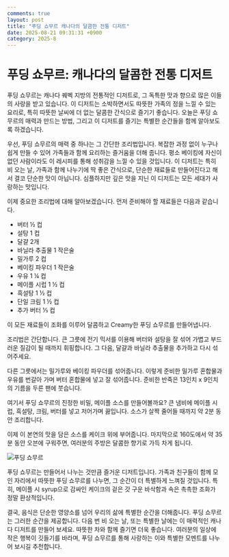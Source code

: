 ```yaml
---
comments: true
layout: post
title: "푸딩 쇼무르 캐나다의 달콤한 전통 디저트"
date: 2025-08-21 09:31:31 +0900
category: 2025-8
---
```


# 푸딩 쇼무르: 캐나다의 달콤한 전통 디저트

푸딩 쇼무르는 캐나다 퀘벡 지방의 전통적인 디저트로, 그 독특한 맛과 향으로 많은 이들의 사랑을 받고 있습니다. 이 디저트는 소박하면서도 따뜻한 가족의 정을 느낄 수 있는 요리로, 특히 따뜻한 날씨에 더 없는 달콤한 간식으로 즐기기 좋습니다. 오늘은 푸딩 쇼무르의 매력과 만드는 방법, 그리고 이 디저트를 즐기는 특별한 순간들을 함께 알아보도록 하겠습니다.

우선, 푸딩 쇼무르의 매력 중 하나는 그 간단한 조리법입니다. 복잡한 과정 없이 누구나 쉽게 만들 수 있어 가족들과 함께 요리하는 즐거움을 더해 줍니다. 평소 베이킹에 자신이 없던 사람이라도 이 레시피를 통해 성취감을 느낄 수 있을 것입니다. 이 디저트는 특히 비 오는 날, 가족과 함께 나누기에 딱 좋은 간식으로, 단순한 재료들로 만들어진다고 해서 결코 단순한 맛이 아닙니다. 심플하지만 깊은 맛을 지닌 이 디저트는 모든 세대가 사랑하는 맛입니다.

이제 중요한 조리법에 대해 알아보겠습니다. 먼저 준비해야 할 재료들은 다음과 같습니다.

- 버터 ½ 컵
- 설탕 1 컵
- 달걀 2개
- 바닐라 추출물 1 작은술
- 밀가루 2 컵
- 베이킹 파우더 1 작은술
- 우유 1 ¼ 컵
- 메이플 시럽 1 ½ 컵
- 흑설탕 1 ½ 컵
- 단일 크림 1 ½ 컵
- 추가 버터 ⅓ 컵

이 모든 재료들이 조화를 이루어 달콤하고 Creamy한 푸딩 쇼무르를 만들어냅니다.

조리법은 간단합니다. 큰 그릇에 전기 믹서를 이용해 버터와 설탕을 잘 섞어 가볍고 부드러운 질감이 될 때까지 휘핑합니다. 그 다음, 달걀과 바닐라 추출물을 추가하고 다시 섞어주세요. 

다른 그릇에서는 밀가루와 베이킹 파우더를 섞어줍니다. 이렇게 준비한 밀가루 혼합물과 우유를 번갈아 가며 버터 혼합물에 넣고 잘 섞어줍니다. 준비한 반죽은 13인치 x 9인치의 기름을 두른 팬에 붓습니다.

여기서 푸딩 쇼무르의 진정한 비밀, 메이플 소스를 만들어볼까요? 큰 냄비에 메이플 시럽, 흑설탕, 크림, 버터를 넣고 저어가며 끓입니다. 소스가 살짝 줄어들 때까지 약 2분 동안 조리합니다.

이제 이 본연의 맛을 담은 소스를 케이크 위에 부어줍니다. 마지막으로 160도에서 약 35분 동안 오븐에 구워주면, 여러분의 주방은 달콤한 향기로 가득 차게 됩니다. 

![푸딩 쇼무르](https://www.themealdb.com/images/media/meals/yqqqwu1511816912.jpg)

푸딩 쇼무르는 만들어서 나누는 것만큼 즐거운 디저트입니다. 가족과 친구들이 함께 모인 자리에서 따뜻한 푸딩 쇼무르를 나누면, 그 순간이 더 특별하게 느껴질 것입니다. 특히, 메이플 시 syrup으로 감싸인 케이크의 겉은 갓 구운 바삭함과 속은 촉촉한 조화가 정말 환상적입니다.

결국, 음식은 단순한 영양소를 넘어 우리의 삶에 특별한 순간을 더해줍니다. 푸딩 쇼무르는 그러한 순간을 제공합니다. 다음 번 비 오는 날, 또는 특별한 날에는 이 매력적인 캐나다 디저트를 만들어 보세요. 따뜻한 차와 함께 즐기면 더욱 좋습니다. 여러분의 일상에 작은 행복이 깃들기를 바라며, 푸딩 쇼무르를 통해 사랑하는 이와 특별한 모멘트를 나누어 보시길 추천합니다.